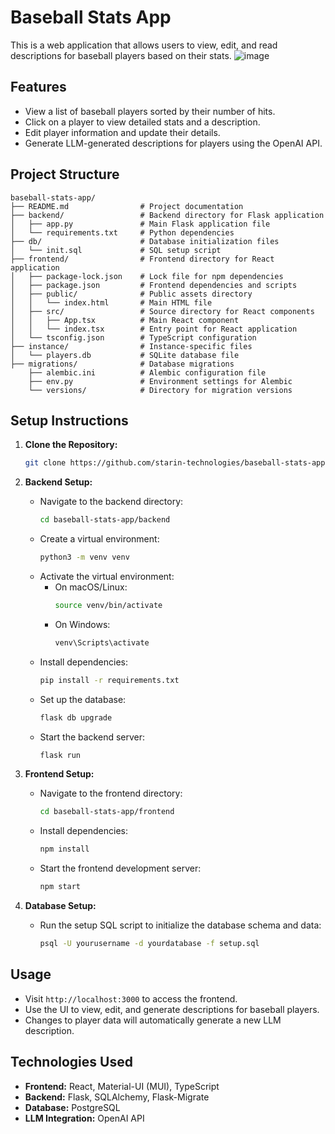 # Baseball Stats App

This is a web application that allows users to view, edit, and read descriptions for baseball players based on their stats.
![image](https://github.com/user-attachments/assets/cea56d33-0664-4a6a-ab0e-6d6d142c88c8)

## Features

- View a list of baseball players sorted by their number of hits.
- Click on a player to view detailed stats and a description.
- Edit player information and update their details.
- Generate LLM-generated descriptions for players using the OpenAI API.

## Project Structure
```
baseball-stats-app/
├── README.md                # Project documentation
├── backend/                 # Backend directory for Flask application
│   ├── app.py               # Main Flask application file
│   └── requirements.txt     # Python dependencies
├── db/                      # Database initialization files
│   └── init.sql             # SQL setup script
├── frontend/                # Frontend directory for React application
│   ├── package-lock.json    # Lock file for npm dependencies
│   ├── package.json         # Frontend dependencies and scripts
│   ├── public/              # Public assets directory
│   │   └── index.html       # Main HTML file
│   ├── src/                 # Source directory for React components
│   │   ├── App.tsx          # Main React component
│   │   └── index.tsx        # Entry point for React application
│   └── tsconfig.json        # TypeScript configuration
├── instance/                # Instance-specific files
│   └── players.db           # SQLite database file
├── migrations/              # Database migrations
    ├── alembic.ini          # Alembic configuration file
    ├── env.py               # Environment settings for Alembic
    └── versions/            # Directory for migration versions
```

## Setup Instructions

1. **Clone the Repository:**
   ```bash
   git clone https://github.com/starin-technologies/baseball-stats-app.git
   ```

2. **Backend Setup:**
   - Navigate to the backend directory:
     ```bash
     cd baseball-stats-app/backend
     ```
   - Create a virtual environment:
     ```bash
     python3 -m venv venv
     ```
   - Activate the virtual environment:
     - On macOS/Linux:
       ```bash
       source venv/bin/activate
       ```
     - On Windows:
       ```bash
       venv\Scripts\activate
       ```
   - Install dependencies:
     ```bash
     pip install -r requirements.txt
     ```
   - Set up the database:
     ```bash
     flask db upgrade
     ```
   - Start the backend server:
     ```bash
     flask run
     ```

3. **Frontend Setup:**
   - Navigate to the frontend directory:
     ```bash
     cd baseball-stats-app/frontend
     ```
   - Install dependencies:
     ```bash
     npm install
     ```
   - Start the frontend development server:
     ```bash
     npm start
     ```

4. **Database Setup:**
   - Run the setup SQL script to initialize the database schema and data:
     ```bash
     psql -U yourusername -d yourdatabase -f setup.sql
     ```

## Usage

- Visit `http://localhost:3000` to access the frontend.
- Use the UI to view, edit, and generate descriptions for baseball players.
- Changes to player data will automatically generate a new LLM description.

## Technologies Used

- **Frontend:** React, Material-UI (MUI), TypeScript
- **Backend:** Flask, SQLAlchemy, Flask-Migrate
- **Database:** PostgreSQL
- **LLM Integration:** OpenAI API

